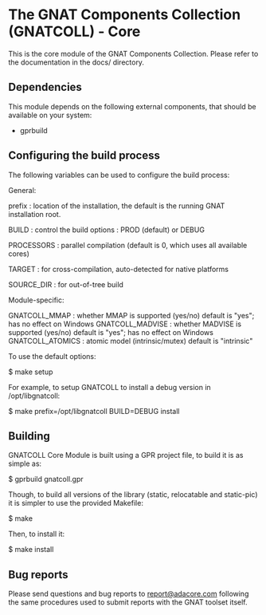 The GNAT Components Collection (GNATCOLL) - Core
================================================

This is the core module of the GNAT Components Collection. Please refer to
the documentation in the docs/ directory.

Dependencies
------------

This module depends on the following external components, that should be
available on your system:

- gprbuild

Configuring the build process
-----------------------------

The following variables can be used to configure the build process:

General:

   prefix     : location of the installation, the default is the running
                GNAT installation root.

   BUILD      : control the build options : PROD (default) or DEBUG

   PROCESSORS : parallel compilation (default is 0, which uses all available
                cores)

   TARGET     : for cross-compilation, auto-detected for native platforms

   SOURCE_DIR : for out-of-tree build

Module-specific:

   GNATCOLL_MMAP    : whether MMAP is supported (yes/no)
                      default is "yes"; has no effect on Windows
   GNATCOLL_MADVISE : whether MADVISE is supported (yes/no)
                      default is "yes"; has no effect on Windows
   GNATCOLL_ATOMICS : atomic model (intrinsic/mutex)
                      default is "intrinsic"

To use the default options:

   $ make setup

For example, to setup GNATCOLL to install a debug version in /opt/libgnatcoll:

   $ make prefix=/opt/libgnatcoll BUILD=DEBUG install


Building
--------

GNATCOLL Core Module is built using a GPR project file, to build it is as
simple as:

$ gprbuild gnatcoll.gpr

Though, to build all versions of the library (static, relocatable and
static-pic) it is simpler to use the provided Makefile:

$ make

Then, to install it:

$ make install


Bug reports
-----------

Please send questions and bug reports to report@adacore.com following
the same procedures used to submit reports with the GNAT toolset itself.

